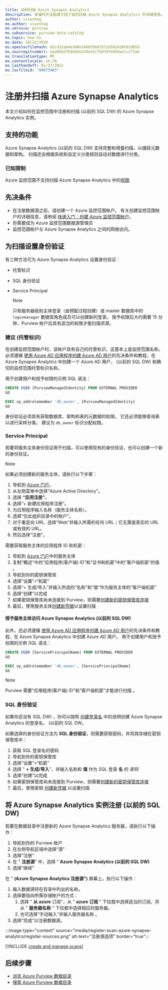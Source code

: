 ```yaml
---
title: 如何扫描 Azure Synapse Analytics
description: 本操作方法指南介绍了如何扫描 Azure Synapse Analytics 的详细信息。
author: viseshag
ms.author: viseshag
ms.service: purview
ms.subservice: purview-data-catalog
ms.topic: how-to
ms.date: 10/22/2020
ms.openlocfilehash: 62ca32ab4e348e1488fbb87672e582436b91d05d
ms.sourcegitcommit: aaa65bd769eb2e234e42cfb07d7d459a2cc273ab
ms.translationtype: MT
ms.contentlocale: zh-CN
ms.lasthandoff: 01/27/2021
ms.locfileid: "98875003"
---
```

# <a name="register-and-scan-azure-synapse-analytics"></a>注册并扫描 Azure Synapse Analytics

本文介绍如何在监控范围中注册和扫描 (以前的 SQL DW) 的 Azure Synapse Analytics 实例。

## <a name="supported-capabilities"></a>支持的功能

Azure Synapse Analytics (以前的 SQL DW) 支持完整和增量扫描，以捕获元数据和架构。 扫描还会根据系统和自定义分类规则自动对数据进行分类。

### <a name="known-limitations"></a>已知限制

Azure 监控范围不支持扫描 Azure Synapse Analytics 中的[视图](/sql/relational-databases/views/views?view=azure-sqldw-latest&preserve-view=true)

## <a name="prerequisites"></a>先决条件

- 在注册数据源之前，请创建一个 Azure 监控范围帐户。 有关创建监控范围帐户的详细信息，请参阅 [快速入门：创建 Azure 监控范围帐户](create-catalog-portal.md)。
- 你需要成为 Azure 监控范围数据源管理员
- 监控范围帐户与 Azure Synapse Analytics 之间的网络访问。
 
## <a name="setting-up-authentication-for-a-scan"></a>为扫描设置身份验证

有三种方法可为 Azure Synapse Analytics 设置身份验证：

- 托管标识
- SQL 身份验证
- Service Principal

    > [!Note]
    > 只有服务器级别主体登录（由预配过程创建）或 master 数据库中的 `loginmanager` 数据库角色成员可以创建新的登录。 授予权限后大约需要 15 分钟，Purview 帐户应具有适当的权限才能扫描资源。

### <a name="managed-identity-recommended"></a>建议 (托管标识)  
   
在创建监控范围帐户时，该帐户具有自己的托管标识，这基本上是监控范围名称。 必须遵循 [使用 Azure AD 应用程序创建 Azure AD 用户](../azure-sql/database/authentication-aad-service-principal-tutorial.md)的先决条件和教程，在 Azure Synapse Analytics 中创建一个 Azure AD 用户， (以前的 SQL DW) 和确切的监控范围托管标识名称。

用于创建用户和授予权限的示例 SQL 语法：

```sql
CREATE USER [PurviewManagedIdentity] FROM EXTERNAL PROVIDER
GO

EXEC sp_addrolemember 'db_owner', [PurviewManagedIdentity]
GO
```

身份验证必须具有获取数据库、架构和表的元数据的权限。 它还必须能够查询表以进行采样分类。 建议为 `db_owner` 标识分配权限。

### <a name="service-principal"></a>Service Principal

若要将服务主体身份验证用于扫描，可以使用现有的身份验证，也可以创建一个新的身份验证。 

> [!Note]
> 如果必须创建新的服务主体，请执行以下步骤：
> 1. 导航到 [Azure 门户](https://portal.azure.com)。
> 1. 从左侧菜单中选择“Azure Active Directory”。
> 1. 选择 **“应用注册”**。
> 1. 选择“+ 新建应用程序注册”。
> 1. 为应用程序输入名称（服务主体名称）。
> 1. 选择“仅此组织目录中的帐户”。
> 1. 对于重定向 URI，选择“Web”并输入所需的任何 URL；它无需是真实的 URL 或有效的 URL。
> 1. 然后选择“注册”。

需要获取服务主体的应用程序 ID 和机密：

1. 导航到 [Azure 门户](https://portal.azure.com)中的服务主体
1. 复制“概述”中的“应用程序(客户端) ID”和“证书和机密”中的“客户端机密”的值   。
1. 导航到你的密钥保管库
1. 选择“设置”>“机密”
1. 选择“+ 生成/导入”并输入所选的“名称”和“值”作为服务主体的“客户端机密”   
1. 选择“创建”以完成
1. 如果密钥保管库尚未连接到 Purview，则需要[创建新的密钥保管库连接](manage-credentials.md#create-azure-key-vaults-connections-in-your-azure-purview-account)
1. 最后，使用服务主体[创建新凭据](manage-credentials.md#create-a-new-credential)以设置扫描 

#### <a name="granting-the-service-principal-access-to-your-azure-synapse-analytics-formerly-sql-dw"></a>授予服务主体访问 Azure Synapse Analytics (以前的 SQL DW) 

此外，还必须遵循 [使用 Azure AD 应用程序创建 Azure AD 用户](../azure-sql/database/authentication-aad-service-principal-tutorial.md)的先决条件和教程，在 Azure Synapse Analytics 中创建 Azure AD 用户。 用于创建用户和授予权限的示例 SQL 语法：

```sql
CREATE USER [ServicePrincipalName] FROM EXTERNAL PROVIDER
GO

EXEC sp_addrolemember 'db_owner', [ServicePrincipalName]
GO
```

> [!Note]
> Purview 需要“应用程序(客户端) ID”和“客户端机密”才能进行扫描 。

### <a name="sql-authentication"></a>SQL 身份验证

如果你还没有 SQL DW) ，你可以按照 [创建登录名](/sql/t-sql/statements/create-login-transact-sql?view=azure-sqldw-latest&preserve-view=true#examples-1) 中的说明创建 Azure Synapse Analytics 的登录名， (以前的 SQL DW。

如果选择的身份验证方法为 **SQL 身份验证**，则需要获取密码，并将其存储在密钥保管库中：

1. 获取 SQL 登录名的密码
1. 导航到你的密钥保管库
1. 选择“设置”>“机密”
1. 选择 " **+ 生成/导入**"，并输入名称和 **值** 作为 SQL 登录 **名** 的 *密码*
1. 选择“创建”以完成
1. 如果密钥保管库尚未连接到 Purview，则需要[创建新的密钥保管库连接](manage-credentials.md#create-azure-key-vaults-connections-in-your-azure-purview-account)
1. 最后，使用密钥 [创建新凭据](manage-credentials.md#create-a-new-credential) 以设置扫描

## <a name="register-an-azure-synapse-analytics-instance-formerly-sql-dw"></a>将 Azure Synapse Analytics 实例注册 (以前的 SQL DW) 

若要在数据目录中注册新的 Azure Synapse Analytics 服务器，请执行以下操作：

1. 导航到你的 Purview 帐户
1. 在左侧导航区域中选择“源”
1. 选择“注册”
1. 在 " **注册源**" 中，选择 " **Azure Synapse Analytics (以前的 SQL DW)**
1. 选择“继续”

在 " **(Azure Synapse Analytics 注册源")** 屏幕上，执行以下操作：

1. 输入数据源将在目录中列出的名称。
1. 选择要指向所需存储帐户的方式：
   1. 选择 " **从 azure** 订阅"，从 " **azure 订阅** " 下拉框中选择适当的订阅，并从 " **服务器名称** " 下拉框中选择相应的服务器。
   1. 也可选择“手动输入”并输入服务器名称 。
1. 选择“完成”以注册数据源。

:::image type="content" source="media/register-scan-azure-synapse-analytics/register-sources.png" alt-text="注册源选项" border="true":::

[!INCLUDE [create and manage scans](includes/manage-scans.md)]

## <a name="next-steps"></a>后续步骤

- [浏览 Azure Purview 数据目录](how-to-browse-catalog.md)
- [搜索 Azure Purview 数据目录](how-to-search-catalog.md)